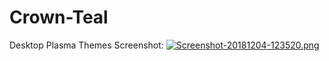 # Crown-Teal
Desktop Plasma Themes
Screenshot:
[![Screenshot-20181204-123520.png](https://i.postimg.cc/sXTQFkwB/Screenshot-20181204-123520.png)](https://postimg.cc/k6tXKpr9)
